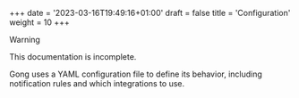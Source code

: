 +++
date = '2023-03-16T19:49:16+01:00'
draft = false
title = 'Configuration'
weight = 10
+++

> [!WARNING]
> This documentation is incomplete.

Gong uses a YAML configuration file to define its behavior, including notification rules and which integrations to use.
